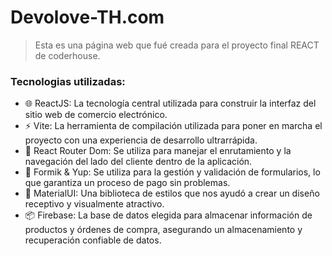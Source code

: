 # Devolove-TH.com 
> Esta es una página web que fué creada para el proyecto final REACT de coderhouse.
### Tecnologias utilizadas:
- 🌐 ReactJS: La tecnología central utilizada para construir la interfaz del sitio web de comercio electrónico.
- ⚡ Vite: La herramienta de compilación utilizada para poner en marcha el proyecto con una experiencia de desarrollo ultrarrápida.
- 🚦 React Router Dom: Se utiliza para manejar el enrutamiento y la navegación del lado del cliente dentro de la aplicación.
- 📝 Formik & Yup: Se utiliza para la gestión y validación de formularios, lo que garantiza un proceso de pago sin problemas.
- 🎨 MaterialUI: Una biblioteca de estilos que nos ayudó a crear un diseño receptivo y visualmente atractivo.
- 📦 Firebase: La base de datos elegida para almacenar información de productos y órdenes de compra, asegurando un almacenamiento y recuperación confiable de datos.


